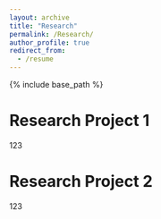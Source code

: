 ```yaml
---
layout: archive
title: "Research"
permalink: /Research/
author_profile: true
redirect_from:
  - /resume
---
```


{% include base_path %}

Research Project 1
======
123

Research Project 2
======
123
